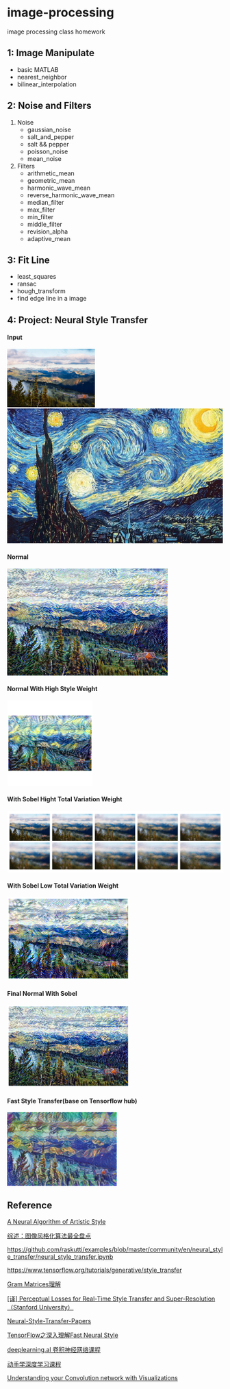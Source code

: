 # image-processing
image processing class homework

## 1: Image Manipulate

* basic MATLAB
* nearest_neighbor
* bilinear_interpolation

## 2: Noise and Filters

1. Noise 
	* gaussian_noise
	* salt_and_pepper
	* salt && pepper
	* poisson_noise
	* mean_noise
2. Filters
	* arithmetic_mean
	* geometric_mean
	* harmonic_wave_mean
	* reverse_harmonic_wave_mean
	* median_filter
	* max_filter
	* min_filter
	* middle_filter
	* revision_alpha
	* adaptive_mean

## 3:  Fit Line

* least_squares
* ransac
* hough_transform
* find  edge line in a image

## 4: Project: Neural Style Transfer

#### Input

<img src="project/content.jpg" alt="content image" style="zoom:20%;" />

<img src="project/style.jpg" alt="style image" style="zoom:100%;" />



#### Normal

<img src="project/output/normal/result.png" alt="content image" style="zoom:50%;" />

#### Normal With High Style Weight

<img src="project/output/normal-with-high-style-weight/normal-with-high-style-weight-result.png" alt="content image" style="zoom:20%;" />

#### With Sobel Hight Total Variation Weight

<img src="project/output/with-sobel-hight-total-variation-weight/with-sobel-plot.png" alt="content image" style="zoom:50%;" />

#### With Sobel Low Total Variation Weight

<img src="project/output/with-sobel-low-total-variation-weight/result.png" alt="content image" style="zoom:50%;" />

#### Final Normal With Sobel

<img src="project/output/final-normal-with-sobel/result.png" alt="content image" style="zoom:50%;" />

#### Fast Style Transfer(base on Tensorflow hub)

<img src="project/output/fast-style-transfer/result.png" alt="content image" style="zoom:50%;" />

## Reference

[A Neural Algorithm of Artistic Style](https://arxiv.org/pdf/1508.06576.pdf)

[综述：图像风格化算法最全盘点 ](https://www.jiqizhixin.com/articles/2018-05-15-5)

https://github.com/raskutti/examples/blob/master/community/en/neural_style_transfer/neural_style_transfer.ipynb

https://www.tensorflow.org/tutorials/generative/style_transfer

[Gram Matrices理解](https://blog.csdn.net/tunhuzhuang1836/article/details/78474129)

[[译] Perceptual Losses for Real-Time Style Transfer and Super-Resolution（Stanford University）](https://cloud.tencent.com/developer/article/1125595)

[Neural-Style-Transfer-Papers](https://github.com/ycjing/Neural-Style-Transfer-Papers)

[TensorFlow之深入理解Fast Neural Style](https://zhuanlan.zhihu.com/p/30486310)

[deeplearning.al 卷积神经网络课程](https://www.coursera.org/specializations/deep-learning)

[动手学深度学习课程](http://zh.d2l.ai/chapter_computer-vision/neural-style.html)

[Understanding your Convolution network with Visualizations](https://towardsdatascience.com/understanding-your-convolution-network-with-visualizations-a4883441533b)

